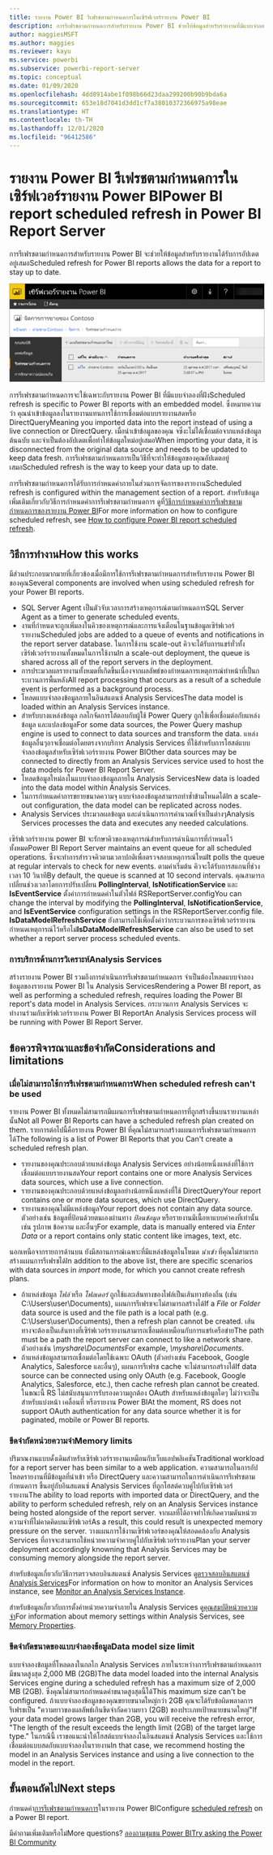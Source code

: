 ```yaml
---
title: รายงาน Power BI รีเฟรชตามกำหนดการในเซิร์ฟเวอร์รายงาน Power BI
description: การรีเฟรชตามกำหนดการสำหรับรายงาน Power BI ช่วยให้ข้อมูลสำหรับรายงานที่มีแบบจำลองฝังตัวเพื่อให้ทันสมัยอยู่เสมอ
author: maggiesMSFT
ms.author: maggies
ms.reviewer: kayu
ms.service: powerbi
ms.subservice: powerbi-report-server
ms.topic: conceptual
ms.date: 01/09/2020
ms.openlocfilehash: 4dd8914abe1f098b66d23daa299200b90b9bda6a
ms.sourcegitcommit: 653e18d7041d3dd1cf7a38010372366975a98eae
ms.translationtype: HT
ms.contentlocale: th-TH
ms.lasthandoff: 12/01/2020
ms.locfileid: "96412586"
---
```

# <a name="power-bi-report-scheduled-refresh-in-power-bi-report-server"></a><span data-ttu-id="542b9-103">รายงาน Power BI รีเฟรชตามกำหนดการในเซิร์ฟเวอร์รายงาน Power BI</span><span class="sxs-lookup"><span data-stu-id="542b9-103">Power BI report scheduled refresh in Power BI Report Server</span></span>
<span data-ttu-id="542b9-104">การรีเฟรชตามกำหนดการสำหรับรายงาน Power BI จะช่วยให้ข้อมูลสำหรับรายงานได้รับการอัปเดตอยู่เสมอ</span><span class="sxs-lookup"><span data-stu-id="542b9-104">Scheduled refresh for Power BI reports allows the data for a report to stay up to date.</span></span>

![การรีเฟรชตามกำหนดการในเซิร์ฟเวอร์รายงาน Power BI](media/scheduled-refresh/scheduled-refresh-success.png)

<span data-ttu-id="542b9-106">การรีเฟรชตามกำหนดการจะใช้เฉพาะกับรายงาน Power BI ที่มีแบบจำลองที่ฝัง</span><span class="sxs-lookup"><span data-stu-id="542b9-106">Scheduled refresh is specific to Power BI reports with an embedded model.</span></span> <span data-ttu-id="542b9-107">ซึ่งหมายความว่า คุณนำเข้าข้อมูลลงในรายงานแทนการใช้การเชื่อมต่อแบบรายงานสดหรือ DirectQuery</span><span class="sxs-lookup"><span data-stu-id="542b9-107">Meaning you imported data into the report instead of using a live connection or DirectQuery.</span></span> <span data-ttu-id="542b9-108">เมื่อนำเข้าข้อมูลของคุณ จซึ่งะไม่ได้เชื่อมต่อจากแหล่งข้อมูลต้นฉบับ และจำเป็นต้องอัปเดตเพื่อทำให้ข้อมูลใหม่อยู่เสมอ</span><span class="sxs-lookup"><span data-stu-id="542b9-108">When importing your data, it is disconnected from the original data source and needs to be updated to keep data fresh.</span></span> <span data-ttu-id="542b9-109">การรีเฟรชตามกำหนดการเป็นวิธีที่จะทำให้ข้อมูลของคุณอัปเดตอยู่เสมอ</span><span class="sxs-lookup"><span data-stu-id="542b9-109">Scheduled refresh is the way to keep your data up to date.</span></span>

<span data-ttu-id="542b9-110">การรีเฟรชตามกำหนดการได้รับการกำหนดค่าภายในส่วนการจัดการของรายงาน</span><span class="sxs-lookup"><span data-stu-id="542b9-110">Scheduled refresh is configured within the management section of a report.</span></span> <span data-ttu-id="542b9-111">สำหรับข้อมูลเพิ่มเติมเกี่ยวกับวิธีการกำหนดค่าการรีเฟรชตามกำหนดการ ดูที่[วิธีการกำหนดค่าการรีเฟรชตามกำหนดการของรายงาน Power BI](configure-scheduled-refresh.md)</span><span class="sxs-lookup"><span data-stu-id="542b9-111">For more information on how to configure scheduled refresh, see [How to configure Power BI report scheduled refresh](configure-scheduled-refresh.md).</span></span>

## <a name="how-this-works"></a><span data-ttu-id="542b9-112">วิธีการทำงาน</span><span class="sxs-lookup"><span data-stu-id="542b9-112">How this works</span></span>
<span data-ttu-id="542b9-113">มีส่วนประกอบมากมายที่เกี่ยวข้องเมื่อมีการใช้การรีเฟรชตามกำหนดการสำหรับรายงาน Power BI ของคุณ</span><span class="sxs-lookup"><span data-stu-id="542b9-113">Several components are involved when using scheduled refresh for your Power BI reports.</span></span>

* <span data-ttu-id="542b9-114">SQL Server Agent เป็นตัวจับเวลาการสร้างเหตุการณ์ตามกำหนดการ</span><span class="sxs-lookup"><span data-stu-id="542b9-114">SQL Server Agent as a timer to generate scheduled events.</span></span>
* <span data-ttu-id="542b9-115">งานที่กำหนดจะถูกเพิ่มลงในคิวของเหตุการณ์และการแจ้งเตือนในฐานข้อมูลเซิร์ฟเวอร์รายงาน</span><span class="sxs-lookup"><span data-stu-id="542b9-115">Scheduled jobs are added to a queue of events and notifications in the report server database.</span></span> <span data-ttu-id="542b9-116">ในการใช้งาน scale-out คิวจะได้รับการแชร์ทั่วทั้งเซิร์ฟเวอร์รายงานทั้งหมดในการใช้งาน</span><span class="sxs-lookup"><span data-stu-id="542b9-116">In a scale-out deployment, the queue is shared across all of the report servers in the deployment.</span></span>
* <span data-ttu-id="542b9-117">การประมวลผลรายงานทั้งหมดที่เกิดขึ้นเนื่องจากผลลัพธ์ของกำหนดการเหตุการณ์ทำหน้าที่เป็นกระบวนการพื้นหลัง</span><span class="sxs-lookup"><span data-stu-id="542b9-117">All report processing that occurs as a result of a schedule event is performed as a background process.</span></span>
* <span data-ttu-id="542b9-118">โหลดแบบจำลองข้อมูลภายในอินสแตนซ์ Analysis Services</span><span class="sxs-lookup"><span data-stu-id="542b9-118">The data model is loaded within an Analysis Services instance.</span></span>
* <span data-ttu-id="542b9-119">สำหรับบางแหล่งข้อมูล กลไกจัดการโต้ตอบกับผู้ใช้ Power Query ถูกใช้เพื่อเชื่อมต่อกับแหล่งข้อมูล และแปลงข้อมูล</span><span class="sxs-lookup"><span data-stu-id="542b9-119">For some data sources, the Power Query mashup engine is used to connect to data sources and transform the data.</span></span> <span data-ttu-id="542b9-120">แหล่งข้อมูลอื่นๆอาจเชื่อมต่อโดยตรงจากบริการ Analysis Services ที่ใช้สำหรับการโฮสต์แบบจำลองข้อมูลสำหรับเซิร์ฟเวอร์รายงาน Power BI</span><span class="sxs-lookup"><span data-stu-id="542b9-120">Other data sources may be connected to directly from an Analysis Services service used to host the data models for Power BI Report Server.</span></span>
* <span data-ttu-id="542b9-121">โหลดข้อมูลใหม่ลงในแบบจำลองข้อมูลภายใน Analysis Services</span><span class="sxs-lookup"><span data-stu-id="542b9-121">New data is loaded into the data model within Analysis Services.</span></span>
* <span data-ttu-id="542b9-122">ในการกำหนดค่าการขยายขนาดความจุ แบบจำลองข้อมูลสามารถทำซ้ำข้ามโหนดได้</span><span class="sxs-lookup"><span data-stu-id="542b9-122">In a scale-out configuration, the data model can be replicated across nodes.</span></span>
* <span data-ttu-id="542b9-123">Analysis Services ประมวลผลข้อมูล และดำเนินการการคำนวณที่จำเป็นต่างๆ</span><span class="sxs-lookup"><span data-stu-id="542b9-123">Analysis Services processes the data and executes any needed calculations.</span></span>

<span data-ttu-id="542b9-124">เซิร์ฟเวอร์รายงาน power BI จะรักษาคิวของเหตุการณ์สำหรับการดำเนินการที่กำหนดไว้ทั้งหมด</span><span class="sxs-lookup"><span data-stu-id="542b9-124">Power BI Report Server maintains an event queue for all scheduled operations.</span></span> <span data-ttu-id="542b9-125">ซึ่งจะทำการสำรวจคิวตามเวลาปกติเพื่อตรวจสอบเหตุการณ์ใหม่</span><span class="sxs-lookup"><span data-stu-id="542b9-125">It polls the queue at regular intervals to check for new events.</span></span> <span data-ttu-id="542b9-126">ตามค่าเริ่มต้น คิวจะได้รับการสแกนที่ช่วงเวลา 10 วินาที</span><span class="sxs-lookup"><span data-stu-id="542b9-126">By default, the queue is scanned at 10 second intervals.</span></span> <span data-ttu-id="542b9-127">คุณสามารถเปลี่ยนช่วงเวลาโดยการปรับเปลี่ยน **PollingInterval**, **IsNotificationService** และ **IsEventService** ตั้งค่าการกำหนดค่าในตัวไฟล์ RSReportServer.config</span><span class="sxs-lookup"><span data-stu-id="542b9-127">You can change the interval by modifying the **PollingInterval**, **IsNotificationService**, and **IsEventService** configuration settings in the RSReportServer.config file.</span></span> <span data-ttu-id="542b9-128">**IsDataModelRefreshService** ยังสามารถใช้เพื่อตั้งค่าว่ากระบวนการของเซิร์ฟเวอร์รายงานกำหนดเหตุการณ์ไว้หรือไม่</span><span class="sxs-lookup"><span data-stu-id="542b9-128">**IsDataModelRefreshService** can also be used to set whether a report server process scheduled events.</span></span>

### <a name="analysis-services"></a><span data-ttu-id="542b9-129">การบริการด้านการวิเคราะห์</span><span class="sxs-lookup"><span data-stu-id="542b9-129">Analysis Services</span></span>
<span data-ttu-id="542b9-130">สร้างรายงาน Power BI รวมถึงการดำเนินการรีเฟรชตามกำหนดการ จำเป็นต้องโหลดแบบจำลองข้อมูลของรายงาน Power BI ใน Analysis Services</span><span class="sxs-lookup"><span data-stu-id="542b9-130">Rendering a Power BI report, as well as performing a scheduled refresh, requires loading the Power BI report's data model in Analysis Services.</span></span> <span data-ttu-id="542b9-131">กระบวนการ Analysis Services จะทำงานร่วมกับเซิร์ฟเวอร์รายงาน Power BI Report</span><span class="sxs-lookup"><span data-stu-id="542b9-131">An Analysis Services process will be running with Power BI Report Server.</span></span>

## <a name="considerations-and-limitations"></a><span data-ttu-id="542b9-132">ข้อควรพิจารณาและข้อจำกัด</span><span class="sxs-lookup"><span data-stu-id="542b9-132">Considerations and limitations</span></span>
### <a name="when-scheduled-refresh-cant-be-used"></a><span data-ttu-id="542b9-133">เมื่อไม่สามารถใช้การรีเฟรชตามกำหนดการ</span><span class="sxs-lookup"><span data-stu-id="542b9-133">When scheduled refresh can't be used</span></span>
<span data-ttu-id="542b9-134">รายงาน Power BI ทั้งหมดไม่สามารถมีแผนการรีเฟรชตามกำหนดการที่ถูกสร้างขึ้นบนรายงานเหล่านั้น</span><span class="sxs-lookup"><span data-stu-id="542b9-134">Not all Power BI Reports can have a scheduled refresh plan created on them.</span></span> <span data-ttu-id="542b9-135">รายการต่อไปนี้คือรายงาน Power BI ที่คุณไม่สามารถสร้างแผนการรีเฟรชตามกำหนดการได้</span><span class="sxs-lookup"><span data-stu-id="542b9-135">The following is a list of Power BI Reports that you Can't create a scheduled refresh plan.</span></span>

* <span data-ttu-id="542b9-136">รายงานของคุณประกอบด้วยแหล่งข้อมูล Analysis Services อย่างน้อยหนึ่งแหล่งที่ใช้การเชื่อมต่อแบบรายงานสด</span><span class="sxs-lookup"><span data-stu-id="542b9-136">Your report contains one or more Analysis Services data sources, which use a live connection.</span></span>
* <span data-ttu-id="542b9-137">รายงานของคุณประกอบด้วยแหล่งข้อมูลอย่างน้อยหนึ่งแหล่งที่ใช้ DirectQuery</span><span class="sxs-lookup"><span data-stu-id="542b9-137">Your report contains one or more data sources, which use DirectQuery.</span></span>
* <span data-ttu-id="542b9-138">รายงานของคุณไม่มีแหล่งข้อมูล</span><span class="sxs-lookup"><span data-stu-id="542b9-138">Your report does not contain any data source.</span></span> <span data-ttu-id="542b9-139">ตัวอย่างเช่น ข้อมูลที่ป้อนด้วยตนเองผ่านทาง *ป้อนข้อมูล* หรือรายงานมีเนื้อหาแบบค่าคงที่เท่านั้น เช่น รูปภาพ ข้อความ และอื่นๆ</span><span class="sxs-lookup"><span data-stu-id="542b9-139">For example, data is manually entered via *Enter Data* or a report contains only static content like images, text, etc.</span></span>

<span data-ttu-id="542b9-140">นอกเหนือจากรายการด้านบน ยังมีสถานการณ์เฉพาะที่มีแหล่งข้อมูลในโหมด *นำเข้า* ที่คุณไม่สามารถสร้างแผนการรีเฟรชได้</span><span class="sxs-lookup"><span data-stu-id="542b9-140">In addition to the above list, there are specific scenarios with data sources in *import* mode, for which you cannot create refresh plans.</span></span>

* <span data-ttu-id="542b9-141">ถ้าแหล่งข้อมูล *ไฟล์* หรือ *โฟลเดอร์* ถูกใช้และเส้นทางของไฟล์เป็นเส้นทางท้องถิ่น (เช่น C:\Users\user\Documents), แผนการรีเฟรชจะไม่สามารถสร้างได้</span><span class="sxs-lookup"><span data-stu-id="542b9-141">If a *File* or *Folder* data source is used and the file path is a local path (e.g. C:\Users\user\Documents), then a refresh plan cannot be created.</span></span> <span data-ttu-id="542b9-142">เส้นทางจะต้องเป็นเส้นทางที่เซิร์ฟเวอร์รายงานสามารถเชื่อมต่อเหมือนกับการแชร์เครือข่าย</span><span class="sxs-lookup"><span data-stu-id="542b9-142">The path must be a path the report server can connect to like a network share.</span></span> <span data-ttu-id="542b9-143">ตัวอย่างเช่น *\\myshare\Documents*</span><span class="sxs-lookup"><span data-stu-id="542b9-143">For example, *\\myshare\Documents*.</span></span>
* <span data-ttu-id="542b9-144">ถ้าแหล่งข้อมูลสามารถเชื่อมต่อโดยใช้เฉพาะ OAuth (ตัวอย่างเช่น Facebook, Google Analytics, Salesforce และอื่นๆ), แผนการรีเฟรช cache จะไม่สามารถสร้างได้</span><span class="sxs-lookup"><span data-stu-id="542b9-144">If data source can be connected using only OAuth (e.g. Facebook, Google Analytics, Salesforce, etc.), then cache refresh plan cannot be created.</span></span> <span data-ttu-id="542b9-145">ในขณะนี้ RS ไม่สนับสนุนการรับรองความถูกต้อง OAuth สำหรับแหล่งข้อมูลใดๆ ไม่ว่าจะเป็นสำหรับแบ่งหน้า เคลื่อนที่ หรือรายงาน Power BI</span><span class="sxs-lookup"><span data-stu-id="542b9-145">At the moment, RS does not support OAuth authentication for any data source whether it is for paginated, mobile or Power BI reports.</span></span>

### <a name="memory-limits"></a><span data-ttu-id="542b9-146">ขีดจำกัดหน่วยความจำ</span><span class="sxs-lookup"><span data-stu-id="542b9-146">Memory limits</span></span>
<span data-ttu-id="542b9-147">ปริมาณงานแบบดั้งเดิมสำหรับเซิร์ฟเวอร์รายงานเหมือนกับเว็บแอปพลิเคชัน</span><span class="sxs-lookup"><span data-stu-id="542b9-147">Traditional workload for a report server has been similar to a web application.</span></span> <span data-ttu-id="542b9-148">ความสามารถในการอัปโหลดรายงานที่มีข้อมูลที่นำเข้า หรือ DirectQuery และความสามารถในการดำเนินการรีเฟรชตามกำหนดการ ขึ้นอยู่กับอินสแตนซ์ Analysis Services ที่ถูกโฮสต์ควบคู่ไปกับเซิร์ฟเวอร์รายงาน</span><span class="sxs-lookup"><span data-stu-id="542b9-148">The ability to load reports with imported data or DirectQuery, and the ability to perform scheduled refresh, rely on an Analysis Services instance being hosted alongside of the report server.</span></span> <span data-ttu-id="542b9-149">จากผลที่ได้อาจทำให้เกิดความดันหน่วยความจำที่ไม่คาดคิดบนเซิร์ฟเวอร์</span><span class="sxs-lookup"><span data-stu-id="542b9-149">As a result, this could result is unexpected memory pressure on the server.</span></span> <span data-ttu-id="542b9-150">วางแผนการใช้งานเซิร์ฟเวอร์ของคุณให้สอดคล้องกับ Analysis Services ที่อาจจะสามารถใช้หน่วยความจำควบคู่ไปกับเซิร์ฟเวอร์รายงาน</span><span class="sxs-lookup"><span data-stu-id="542b9-150">Plan your server deployment accordingly knowning that Analysis Services may be consuming memory alongside the report server.</span></span>

<span data-ttu-id="542b9-151">สำหรับข้อมูลเกี่ยวกับวิธีการตรวจสอบอินสแตนซ์ Analysis Services ดู[ตรวจสอบอินสแตนซ์ Analysis Services](/sql/analysis-services/instances/monitor-an-analysis-services-instance)</span><span class="sxs-lookup"><span data-stu-id="542b9-151">For information on how to monitor an Analysis Services instance, see [Monitor an Analysis Services Instance](/sql/analysis-services/instances/monitor-an-analysis-services-instance).</span></span>

<span data-ttu-id="542b9-152">สำหรับข้อมูลเกี่ยวกับการตั้งค่าหน่วยความจำภายใน Analysis Services ดู[คุณสมบัติหน่วยความจำ](/sql/analysis-services/server-properties/memory-properties)</span><span class="sxs-lookup"><span data-stu-id="542b9-152">For information about memory settings within Analysis Services, see [Memory Properties](/sql/analysis-services/server-properties/memory-properties).</span></span>

### <a name="data-model-size-limit"></a><span data-ttu-id="542b9-153">ขีดจำกัดขนาดของแบบจำลองข้อมูล</span><span class="sxs-lookup"><span data-stu-id="542b9-153">Data model size limit</span></span>
<span data-ttu-id="542b9-154">แบบจำลองข้อมูลที่โหลดลงในกลไก Analysis Services ภายในระหว่างการรีเฟรชตามกำหนดการมีขนาดสูงสุด 2,000 MB (2GB)</span><span class="sxs-lookup"><span data-stu-id="542b9-154">The data model loaded into the internal Analysis Services engine during a scheduled refresh has a maximum size of 2,000 MB (2GB).</span></span> <span data-ttu-id="542b9-155">ซึ่งคุณไม่สามารถกำหนดค่าขนาดสูงสุดนี้ได้</span><span class="sxs-lookup"><span data-stu-id="542b9-155">This maximum size can't be configured.</span></span> <span data-ttu-id="542b9-156">ถ้าแบบจำลองข้อมูลของคุณขยายขนาดใหญ่กว่า 2GB คุณจะได้รับข้อผิดพลาดการรีเฟรชเป็น "ความยาวของผลลัพธ์เกินขีดจำกัดความยาว (2GB) ของประเภทเป้าหมายขนาดใหญ่"</span><span class="sxs-lookup"><span data-stu-id="542b9-156">If your data model grows larger than 2GB, you will receive the refresh error, "The length of the result exceeds the length limit (2GB) of the target large type."</span></span> <span data-ttu-id="542b9-157">ในกรณีนี้ เราขอแนะนำให้โฮสต์แบบจำลองในอินสแตนซ์ Analysis Services และใช้การเชื่อมต่อแบบสดกับแบบจำลองในรายงาน</span><span class="sxs-lookup"><span data-stu-id="542b9-157">In that case, we recommend hosting the model in an Analysis Services instance and using a live connection to the model in the report.</span></span>

## <a name="next-steps"></a><span data-ttu-id="542b9-158">ขั้นตอนถัดไป</span><span class="sxs-lookup"><span data-stu-id="542b9-158">Next steps</span></span>
<span data-ttu-id="542b9-159">กำหนดค่า[การรีเฟรชตามกำหนดการ](configure-scheduled-refresh.md)ในรายงาน Power BI</span><span class="sxs-lookup"><span data-stu-id="542b9-159">Configure [scheduled refresh](configure-scheduled-refresh.md) on a Power BI report.</span></span>

<span data-ttu-id="542b9-160">มีคำถามเพิ่มเติมหรือไม่</span><span class="sxs-lookup"><span data-stu-id="542b9-160">More questions?</span></span> [<span data-ttu-id="542b9-161">ลองถามชุมชน Power BI</span><span class="sxs-lookup"><span data-stu-id="542b9-161">Try asking the Power BI Community</span></span>](https://community.powerbi.com/)
